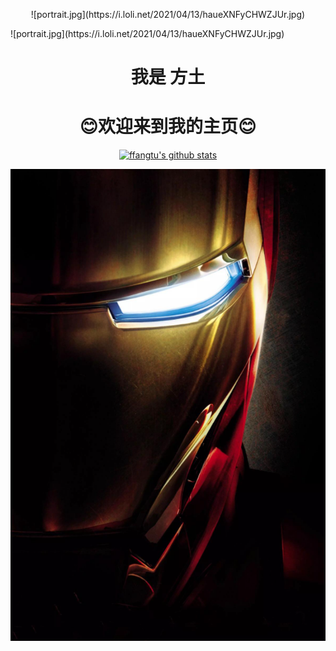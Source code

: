 <p align="center">
  ![portrait.jpg](https://i.loli.net/2021/04/13/haueXNFyCHWZJUr.jpg)
</p>
![portrait.jpg](https://i.loli.net/2021/04/13/haueXNFyCHWZJUr.jpg)
<h1 align="center">我是 方土</h1>
<h1 align="center">😊欢迎来到我的主页😊</h1>

<p align="center">
  <a href="https://github.com/ffangtu"><img src="https://github-readme-stats.vercel.app/api?username=ffangtu&hide_border=true&show_icons=true" alt="ffangtu's github stats"></a>
</p>

<p align="center">
  <img src="./static/iron_man.jpg" alt="ffangtu Banner">
</p>


<!--
**ffangtu/ffangtu** is a ✨ _special_ ✨ repository because its `README.md` (this file) appears on your GitHub profile.

Here are some ideas to get you started:

- 🔭 I’m currently working on ...
- 🌱 I’m currently learning ...
- 👯 I’m looking to collaborate on ...
- 🤔 I’m looking for help with ...
- 💬 Ask me about ...
- 📫 How to reach me: ...
- 😄 Pronouns: ...
- ⚡ Fun fact: ...
-->
